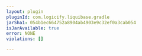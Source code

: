 ```yaml
---
layout: plugin
pluginId: com.logicify.liquibase.gradle
jarSha1: 054b1ec664752a8904ab4903e9c32ef0a3cab054
isJarAvailable: true
error: NONE
violations: []

---
```

